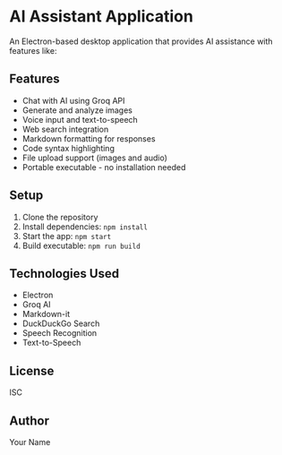 # AI Assistant Application

An Electron-based desktop application that provides AI assistance with features like:

## Features
- Chat with AI using Groq API
- Generate and analyze images
- Voice input and text-to-speech
- Web search integration
- Markdown formatting for responses
- Code syntax highlighting
- File upload support (images and audio)
- Portable executable - no installation needed

## Setup
1. Clone the repository
2. Install dependencies: `npm install`
3. Start the app: `npm start`
4. Build executable: `npm run build`

## Technologies Used
- Electron
- Groq AI
- Markdown-it
- DuckDuckGo Search
- Speech Recognition
- Text-to-Speech

## License
ISC

## Author
Your Name 